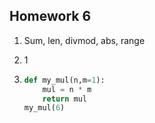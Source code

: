 ## Homework 6

1. Sum, len, divmod, abs, range

2.  1

3. ```python
   def my_mul(n,m=1):
       mul = n * m
       return mul
   my_mul(6)
       
   ```


